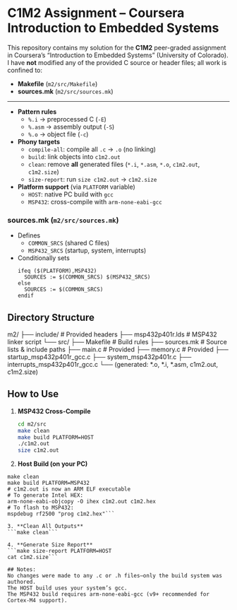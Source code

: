 # C1M2 Assignment – Coursera Introduction to Embedded Systems

This repository contains my solution for the **C1M2** peer-graded assignment in Coursera’s “Introduction to Embedded Systems” (University of Colorado).
I have **not** modified any of the provided C source or header files; all work is confined to:

- **Makefile** (`m2/src/Makefile`)
- **sources.mk** (`m2/src/sources.mk`)

---

- **Pattern rules**
  - `%.i` → preprocessed C (`-E`)
  - `%.asm` → assembly output (`-S`)
  - `%.o` → object file (`-c`)
- **Phony targets**
  - `compile-all`: compile all `.c` → `.o` (no linking)
  - `build`: link objects into `c1m2.out`
  - `clean`: remove **all** generated files (`*.i`, `*.asm`, `*.o`, `c1m2.out`, `c1m2.size`)
  - `size-report`: run `size c1m2.out` → `c1m2.size`
- **Platform support** (via `PLATFORM` variable)
  - `HOST`: native PC build with `gcc`
  - `MSP432`: cross-compile with `arm-none-eabi-gcc`

### sources.mk (`m2/src/sources.mk`)

- Defines
  - `COMMON_SRCS` (shared C files)
  - `MSP432_SRCS` (startup, system, interrupts)
- Conditionally sets
  ```make
  ifeq ($(PLATFORM),MSP432)
    SOURCES := $(COMMON_SRCS) $(MSP432_SRCS)
  else
    SOURCES := $(COMMON_SRCS)
  endif

## Directory Structure

m2/
├── include/ # Provided headers
├── msp432p401r.lds # MSP432 linker script
└── src/
├── Makefile # Build rules
├── sources.mk # Source lists & include paths
├── main.c # Provided
├── memory.c # Provided
├── startup_msp432p401r_gcc.c
├── system_msp432p401r.c
├── interrupts_msp432p401r_gcc.c
└── (generated: *.o, *.i, *.asm, c1m2.out, c1m2.size)

## How to Use

1. **MSP432 Cross-Compile**
   ```bash
   cd m2/src
   make clean
   make build PLATFORM=HOST
   ./c1m2.out
   size c1m2.out

2. **Host Build (on your PC)**
```cd m2/src
make clean
make build PLATFORM=MSP432
# c1m2.out is now an ARM ELF executable
# To generate Intel HEX:
arm-none-eabi-objcopy -O ihex c1m2.out c1m2.hex
# To flash to MSP432:
mspdebug rf2500 "prog c1m2.hex"```

3. **Clean All Outputs**
```make clean```

4. **Generate Size Report**
```make size-report PLATFORM=HOST
cat c1m2.size```

## Notes:
No changes were made to any .c or .h files—only the build system was authored.
The HOST build uses your system’s gcc.
The MSP432 build requires arm-none-eabi-gcc (v9+ recommended for Cortex-M4 support).

